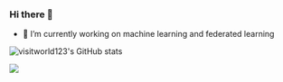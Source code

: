 ### Hi there 👋

<!--
**visitworld123/visitworld123** is a ✨ _special_ ✨ repository because its `README.md` (this file) appears on your GitHub profile.
-->



- 🔭 I’m currently working on machine learning and federated learning

![visitworld123's GitHub stats](https://github-readme-stats.vercel.app/api?username=visitworld123&show_icons=true&theme=transparent)
  
![](https://komarev.com/ghpvc/?username=visitworld123&color=blue&style=plastic&label=VISITORS)

<!--
- 🌱 I’m currently learning ...
- 👯 I’m looking to collaborate on ...
- 🤔 I’m looking for help with ...
- 💬 Ask me about ...
- 📫 How to reach me: ...
- 😄 Pronouns: ...
- ⚡ Fun fact: ...
-->
